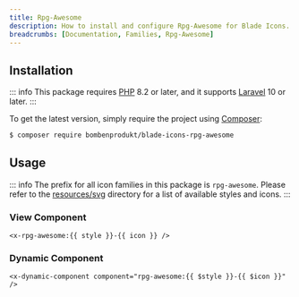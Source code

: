 ```yaml
---
title: Rpg-Awesome
description: How to install and configure Rpg-Awesome for Blade Icons.
breadcrumbs: [Documentation, Families, Rpg-Awesome]
---
```


## Installation

::: info
This package requires [PHP](https://www.php.net/) 8.2 or later, and it supports [Laravel](https://laravel.com/) 10 or later.
:::

To get the latest version, simply require the project using [Composer](https://getcomposer.org/):

```bash
$ composer require bombenprodukt/blade-icons-rpg-awesome
```

## Usage

::: info
The prefix for all icon families in this package is `rpg-awesome`. Please refer to the [resources/svg](https://github.com/BombenProdukt/blade-icons-rpg-awesome/tree/main/resources/svg) directory for a list of available styles and icons.
:::

### View Component

```blade
<x-rpg-awesome:{{ style }}-{{ icon }} />
```

### Dynamic Component

```blade
<x-dynamic-component component="rpg-awesome:{{ $style }}-{{ $icon }}" />
```
